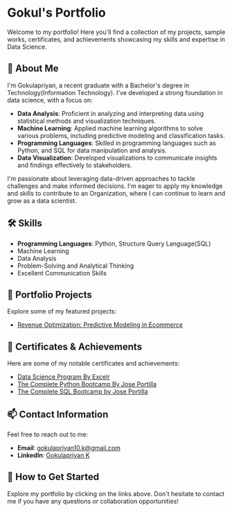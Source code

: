 # Gokul's Portfolio

Welcome to my portfolio! Here you'll find a collection of my projects, sample works, certificates, and achievements showcasing my skills and expertise in Data Science.

## 🚀 About Me

I'm Gokulapriyan, a recent graduate with a Bachelor's degree in Technology(Information Technology). I've developed a strong foundation in data science, with a focus on:

- **Data Analysis**: Proficient in analyzing and interpreting data using statistical methods and visualization techniques.
- **Machine Learning**: Applied machine learning algorithms to solve various problems, including predictive modeling and classification tasks.
- **Programming Languages**: Skilled in programming languages such as Python, and SQL for data manipulation and analysis.
- **Data Visualization**: Developed visualizations to communicate insights and findings effectively to stakeholders.

I'm passionate about leveraging data-driven approaches to tackle challenges and make informed decisions. I'm eager to apply my knowledge and skills to contribute to an Organization, where I can continue to learn and grow as a data scientist.


## 🛠️ Skills

- **Programming Languages**: Python, Structure Query Language(SQL)
- Machine Learning 
- Data Analysis
- Problem-Solving and Analytical Thinking
- Excellent Communication Skills

## 💼 Portfolio Projects

Explore some of my featured projects:

- [Revenue Optimization: Predictive Modeling in Ecommerce](https://github.com/gokulapriyan10/gokulapriyan_k/tree/main/PROJECTS/Revenue%20Optimization:%20Predictive%20Modeling%20in%20Ecommerce)

## 🏅 Certificates & Achievements

Here are some of my notable certificates and achievements:

- [Data Science Program By Excelr](https://github.com/gokulapriyan10/gokulapriyan_k/blob/main/CERTIFICATES/Data%20Science%20Program%20By%20Excelr.pdf)
- [The Complete Python Bootcamp By Jose Portilla](https://github.com/gokulapriyan10/gokulapriyan_k/blob/main/CERTIFICATES/The%20Complete%20Python%20Bootcamp%20By%20Jose%20Portilla.pdf)
- [The Complete SQL Bootcamp by Jose Portilla](https://github.com/gokulapriyan10/gokulapriyan_k/blob/main/CERTIFICATES/The%20Complete%20SQL%20Bootcamp%20by%20Jose%20Portilla.pdf) 

## 📫 Contact Information

Feel free to reach out to me:

- **Email**: gokulapriyan10.k@gmail.com
- **LinkedIn**: [Gokulapriyan K](https://www.linkedin.com/in/gokulapriyan-k-640b22264?utm_source=share&utm_campaign=share_via&utm_content=profile&utm_medium=ios_app)

## 🚀 How to Get Started

Explore my portfolio by clicking on the links above. Don't hesitate to contact me if you have any questions or collaboration opportunities!



